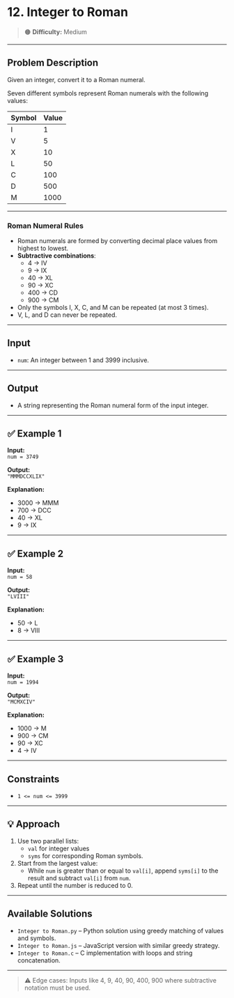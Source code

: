 # 12. Integer to Roman

> 🟠 **Difficulty:** Medium

---

## Problem Description

Given an integer, convert it to a Roman numeral.

Seven different symbols represent Roman numerals with the following values:

| Symbol | Value |
|--------|-------|
| I      | 1     |
| V      | 5     |
| X      | 10    |
| L      | 50    |
| C      | 100   |
| D      | 500   |
| M      | 1000  |

---

### Roman Numeral Rules

- Roman numerals are formed by converting decimal place values from highest to lowest.
- **Subtractive combinations**:
  - 4 → IV
  - 9 → IX
  - 40 → XL
  - 90 → XC
  - 400 → CD
  - 900 → CM
- Only the symbols I, X, C, and M can be repeated (at most 3 times).
- V, L, and D can never be repeated.

---

## Input

- `num`: An integer between 1 and 3999 inclusive.

---

## Output

- A string representing the Roman numeral form of the input integer.

---

## ✅ Example 1

**Input:**  
`num = 3749`

**Output:**  
`"MMMDCCXLIX"`

**Explanation:**
- 3000 → MMM
- 700 → DCC
- 40 → XL
- 9 → IX

---

## ✅ Example 2

**Input:**  
`num = 58`

**Output:**  
`"LVIII"`

**Explanation:**
- 50 → L  
- 8 → VIII

---

## ✅ Example 3

**Input:**  
`num = 1994`

**Output:**  
`"MCMXCIV"`

**Explanation:**
- 1000 → M  
- 900 → CM  
- 90 → XC  
- 4 → IV

---

## Constraints

- `1 <= num <= 3999`

---

## 💡 Approach

1. Use two parallel lists:
   - `val` for integer values
   - `syms` for corresponding Roman symbols.
2. Start from the largest value:
   - While `num` is greater than or equal to `val[i]`, append `syms[i]` to the result and subtract `val[i]` from `num`.
3. Repeat until the number is reduced to 0.

---

## Available Solutions

- `Integer to Roman.py` – Python solution using greedy matching of values and symbols.
- `Integer to Roman.js` – JavaScript version with similar greedy strategy.
- `Integer to Roman.c` – C implementation with loops and string concatenation.

---

> ⚠️ Edge cases: Inputs like 4, 9, 40, 90, 400, 900 where subtractive notation must be used.

